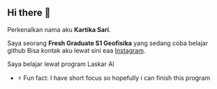 ## Hi there 👋

Perkenalkan nama aku **Kartika Sari**.<br>

Saya seorang **Fresh Graduate S1 Geofisika** yang sedang coba belajar github
Bisa kontak aku lewat sini eaa [Instagram]([https://www.instagram.com/menkdata/]).<br>

Saya belajar lewat program Laskar AI 


- ⚡ Fun fact: I have short focus so hopefully i can finish this program
